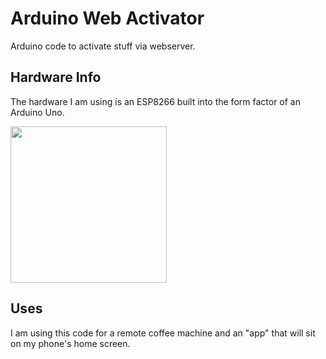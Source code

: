 # Arduino Web Activator
Arduino code to activate stuff via webserver.

## Hardware Info
The hardware I am using is an ESP8266 built into the form factor of an Arduino Uno.

<img src="https://images-na.ssl-images-amazon.com/images/I/61FPQpcviUL._SL1010_.jpg" width="250" height="250"/>

## Uses
I am using this code for a remote coffee machine and an "app" that will sit on my phone's home screen.
